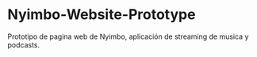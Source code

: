 # Nyimbo-Website-Prototype
Prototipo de pagina web de Nyimbo, aplicación de streaming de musica y podcasts.
